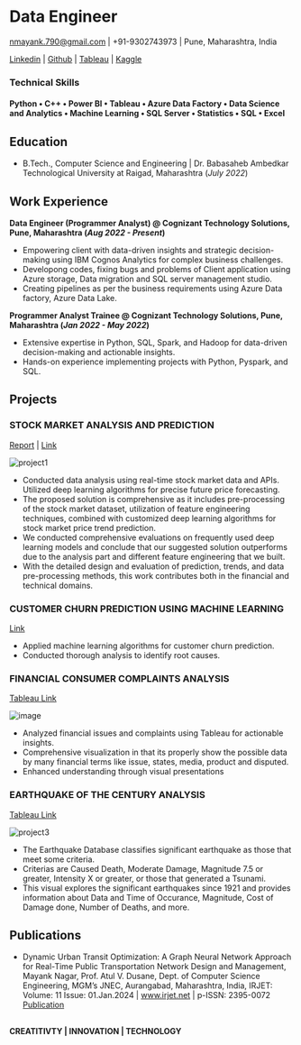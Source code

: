 # Data Engineer

nmayank.790@gmail.com | +91-9302743973 | Pune, Maharashtra, India

[Linkedin](https://www.linkedin.com/in/mayank-nagar10) | [Github](https://github.com/mayanknagar10) | [Tableau](https://public.tableau.com/app/profile/mayank.nagar3143) | [Kaggle](https://www.kaggle.com/nmayank10)
  
### Technical Skills        
#### Python • C++ • Power BI • Tableau • Azure Data Factory • Data Science and Analytics • Machine Learning • SQL Server • Statistics • SQL • Excel

## Education
- B.Tech., Computer Science and Engineering | Dr. Babasaheb Ambedkar Technological University at Raigad, Maharashtra (_July 2022_)

## Work Experience
**Data Engineer (Programmer Analyst) @ Cognizant Technology Solutions, Pune, Maharashtra (_Aug 2022 - Present_)**
- Empowering client with data-driven insights and strategic decision-making using IBM Cognos Analytics for complex business challenges.
- Developong codes, fixing bugs and problems of Client application using Azure storage, Data migration and SQL server management studio.
- Creating pipelines as per the business requirements using Azure Data factory, Azure Data Lake.

**Programmer Analyst Trainee @ Cognizant Technology Solutions, Pune, Maharashtra (_Jan 2022 - May 2022_)**
- Extensive expertise in Python, SQL, Spark, and Hadoop for data-driven decision-making and actionable insights.
- Hands-on experience implementing projects with Python, Pyspark, and SQL.

## Projects
### STOCK MARKET ANALYSIS AND PREDICTION
[Report](https://github.com/mayanknagar10/stock-market-analysis-and-prediction/blob/main/Thesis%20Report.pdf) | [Link](https://github.com/mayanknagar10/stock-market-analysis-and-prediction)

![project1](https://github.com/mayanknagar10/portfolio/assets/86146916/7f42ac59-e0a1-44e4-b30b-5073a32b8f23)

- Conducted data analysis using real-time stock market data and APIs. Utilized deep learning algorithms for precise future price forecasting.
- The proposed solution is comprehensive as it includes pre-processing of the stock market dataset, utilization of feature engineering techniques, combined with customized deep learning algorithms for stock market price trend prediction.
- We conducted comprehensive evaluations on frequently used deep learning models and conclude that our suggested solution outperforms due to the analysis part and different feature engineering that we built.
- With the detailed design and evaluation of prediction, trends, and data pre-processing methods, this work contributes both in the financial and technical domains.

### CUSTOMER CHURN PREDICTION USING MACHINE LEARNING

[Link](https://github.com/mayanknagar10/Customer-churn-prediction)

- Applied machine learning algorithms for customer churn prediction.
- Conducted thorough analysis to identify root causes.

### FINANCIAL CONSUMER COMPLAINTS ANALYSIS

[Tableau Link](https://public.tableau.com/app/profile/mayank.nagar3143/viz/FinancialConsumerComplaints_16767031207700/FINANCIALCONSUMERCOMPLAINTS)

![image](https://github.com/mayanknagar10/portfolio/assets/86146916/82d8533f-1f3d-4a81-a55b-fa7cd296cce2)

- Analyzed financial issues and complaints using Tableau for actionable insights.
- Comprehensive visualization in that its properly show the possible data by many financial terms like issue, states, media, product and disputed.
- Enhanced understanding through visual presentations

### EARTHQUAKE OF THE CENTURY ANALYSIS

[Tableau Link](https://public.tableau.com/app/profile/mayank.nagar3143/viz/Earthquakeofacentury/Dashboard1)

![project3](https://github.com/mayanknagar10/portfolio/assets/86146916/f2203a28-2b0c-4b96-9f4f-23601a23a9cf)

- The Earthquake Database classifies significant earthquake as those that meet some criteria.
- Criterias are Caused Death, Moderate Damage, Magnitude 7.5 or greater, Intensity X or greater, or those that generated a Tsunami.
- This visual explores the significant earthquakes since 1921 and provides information about Data and Time of Occurance, Magnitude, Cost of Damage done, Number of Deaths, and more.

## Publications

- Dynamic Urban Transit Optimization: A Graph Neural Network Approach for Real-Time Public Transportation Network Design and Management, Mayank Nagar, Prof. Atul V. Dusane, Dept. of Computer Science Engineering, MGM’s JNEC, Aurangabad, Maharashtra, India, IRJET: Volume: 11 Issue: 01.Jan.2024 | www.irjet.net | p-ISSN: 2395-0072
[Publication](https://www.irjet.net/archives/V11/i1/IRJET-V11I1113.pdf)

##
#### CREATITIVTY | INNOVATION | TECHNOLOGY
